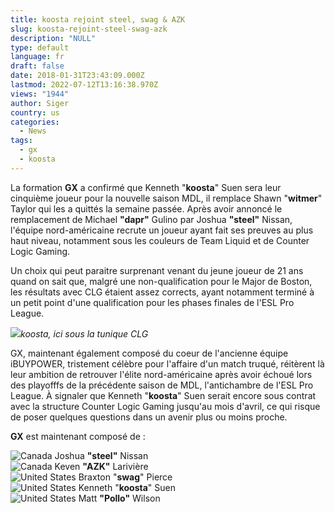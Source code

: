 ```yaml
---
title: koosta rejoint steel, swag & AZK
slug: koosta-rejoint-steel-swag-azk
description: "NULL"
type: default
language: fr
draft: false
date: 2018-01-31T23:43:09.000Z
lastmod: 2022-07-12T13:16:38.970Z
views: "1944"
author: Siger
country: us
categories:
  - News
tags:
  - gx
  - koosta
---
```

La formation **GX** a confirmé que Kenneth "**koosta**" Suen sera leur cinquième joueur pour la nouvelle saison MDL, il remplace Shawn "**witmer**" Taylor qui les a quittés la semaine passée. Après avoir annoncé le remplacement de Michael **"dapr"** Gulino par Joshua **"steel"** Nissan, l'équipe nord-américaine recrute un joueur ayant fait ses preuves au plus haut niveau, notamment sous les couleurs de Team Liquid et de Counter Logic Gaming. 

Un choix qui peut paraitre surprenant venant du jeune joueur de 21 ans quand on sait que, malgré une non-qualification pour le Major de Boston, les résultats avec CLG étaient assez corrects, ayant notamment terminé à un petit point d'une qualification pour les phases finales de l'ESL Pro League.

![](/images/articles/5a724554e822a/images/Usjcf5oa7UGYQ8wBsFgvaO8Xhos3ibbU1yz2aLN2.jpeg)_koosta, ici sous la tunique CLG_

GX, maintenant également composé du coeur de l'ancienne équipe iBUYPOWER, tristement célèbre pour l'affaire d'un match truqué, réitèrent là leur ambition de retrouver l'élite nord-américaine après avoir échoué lors des playofffs de la précédente saison de MDL, l'antichambre de l'ESL Pro League. À signaler que Kenneth "**koosta**" Suen serait encore sous contrat avec la structure Counter Logic Gaming jusqu'au mois d'avril, ce qui risque de poser quelques questions dans un avenir plus ou moins proche.

**GX** est maintenant composé de :

![Canada](/images/countries/ca.svg)⁠ Joshua **"steel"** Nissan  
![Canada](/images/countries/ca.svg)⁠ Keven **"AZK"** Larivière  
![United States](/images/countries/us.svg)⁠ Braxton "**swag**" Pierce  
![United States](/images/countries/us.svg)⁠ Kenneth "**koosta**" Suen  
![United States](/images/countries/us.svg)⁠ Matt **"Pollo"** Wilson

